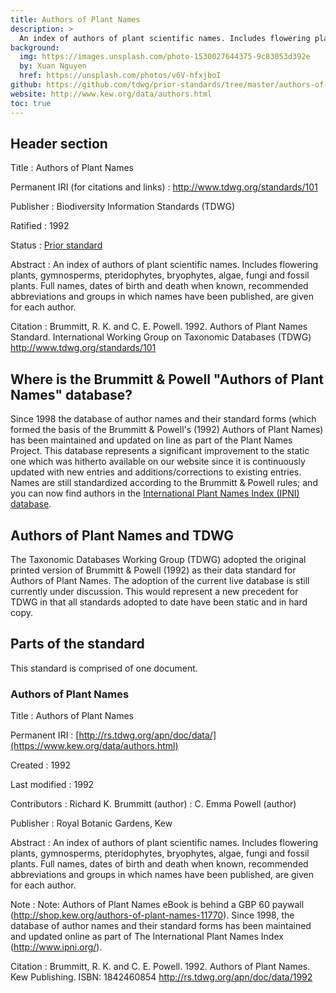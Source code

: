 ```yaml
---
title: Authors of Plant Names
description: >
  An index of authors of plant scientific names. Includes flowering plants, gymnosperms, pteridophytes, bryophytes, algae, fungi and fossil plants. Full names, dates of birth and death when known, recommended abbreviations and groups in which names have been published, are given for each author. Authors of Plant Names has been incorporated into the [International Plant Names Index (IPNI)](https://www.ipni.org/).
background:
  img: https://images.unsplash.com/photo-1530027644375-9c83053d392e
  by: Xuan Nguyen
  href: https://unsplash.com/photos/v6V-hfxjboI
github: https://github.com/tdwg/prior-standards/tree/master/authors-of-plant-names
website: http://www.kew.org/data/authors.html
toc: true
---
```


## Header section

Title
: Authors of Plant Names

Permanent IRI (for citations and links)
: <http://www.tdwg.org/standards/101>

Publisher
: Biodiversity Information Standards (TDWG)

Ratified
: 1992

Status
: [Prior standard](/standards/status-and-categories/#status)

Abstract
: An index of authors of plant scientific names. Includes flowering plants, gymnosperms, pteridophytes, bryophytes, algae, fungi and fossil plants. Full names, dates of birth and death when known, recommended abbreviations and groups in which names have been published, are given for each author.

Citation
: Brummitt, R. K. and C. E. Powell. 1992. Authors of Plant Names Standard. International Working Group on Taxonomic Databases (TDWG) <http://www.tdwg.org/standards/101>

## Where is the Brummitt & Powell "Authors of Plant Names" database?

Since 1998 the database of author names and their standard forms (which formed the basis of the Brummitt & Powell's (1992) Authors of Plant Names) has been maintained and updated on line as part of the Plant Names Project. This database represents a significant improvement to the static one which was hitherto available on our website since it is continuously updated with new entries and additions/corrections to existing entries. Names are still standardized according to the Brummitt & Powell rules; and you can now find authors in the [International Plant Names Index (IPNI) database](https://www.ipni.org/).

## Authors of Plant Names and TDWG

The Taxonomic Databases Working Group (TDWG) adopted the original printed version of Brummitt & Powell (1992) as their data standard for Authors of Plant Names. The adoption of the current live database is still currently under discussion. This would represent a new precedent for TDWG in that all standards adopted to date have been static and in hard copy.

## Parts of the standard

This standard is comprised of one document.

### Authors of Plant Names

Title
: Authors of Plant Names

Permanent IRI
: [http://rs.tdwg.org/apn/doc/data/](https://www.kew.org/data/authors.html)

Created
: 1992

Last modified
: 1992

Contributors
: Richard K. Brummitt (author)
: C. Emma Powell (author)

Publisher
: Royal Botanic Gardens, Kew

Abstract
: An index of authors of plant scientific names. Includes flowering plants, gymnosperms, pteridophytes, bryophytes, algae, fungi and fossil plants. Full names, dates of birth and death when known, recommended abbreviations and groups in which names have been published, are given for each author.

Note
: Note: Authors of Plant Names eBook is behind a GBP 60 paywall (http://shop.kew.org/authors-of-plant-names-11770). Since 1998, the database of author names and their standard forms has been maintained and updated online as part of The International Plant Names Index (http://www.ipni.org/).

Citation
: Brummitt, R. K. and C. E. Powell. 1992. Authors of Plant Names. Kew Publishing. ISBN: 1842460854 <http://rs.tdwg.org/apn/doc/data/1992>
